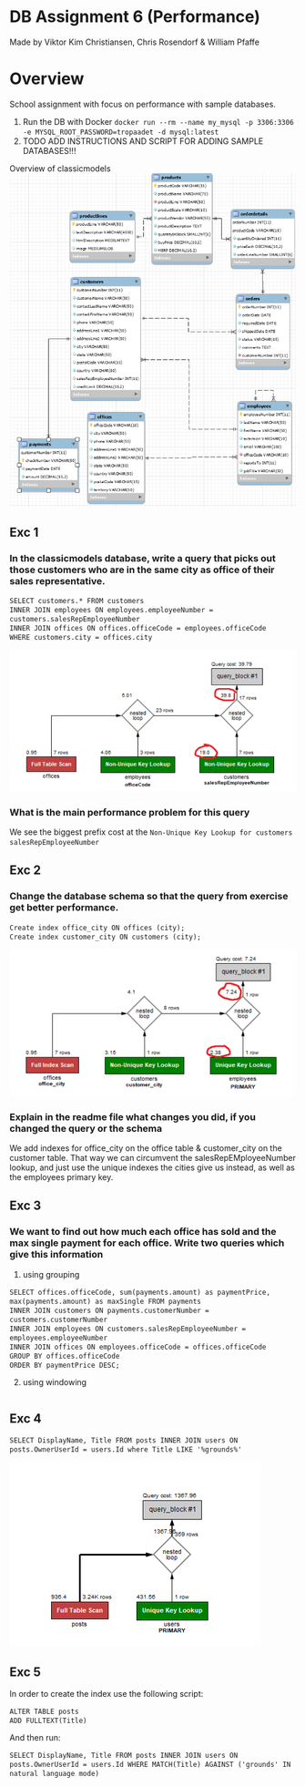 # DB Assignment 6 (Performance)
Made by Viktor Kim Christiansen, Chris Rosendorf & William Pfaffe
# Overview
School assignment with focus on performance with sample databases.
1. Run the DB with Docker `docker run --rm --name my_mysql -p 3306:3306 -e MYSQL_ROOT_PASSWORD=tropaadet -d mysql:latest`
2. TODO ADD INSTRUCTIONS AND SCRIPT FOR ADDING SAMPLE DATABASES!!!

Overview of classicmodels
![classicmodels](classicmodels.png "classicmodels")

## Exc 1 
### In the classicmodels database, write a query that picks out those customers who are in the same city as office of their sales representative.
```
SELECT customers.* FROM customers
INNER JOIN employees ON employees.employeeNumber = customers.salesRepEmployeeNumber
INNER JOIN offices ON offices.officeCode = employees.officeCode
WHERE customers.city = offices.city
```
![Execution Plan1](exc1/plan1.png "Execution Plan1")

### What is the main performance problem for this query
We see the biggest prefix cost at the `Non-Unique Key Lookup for customers salesRepEmployeeNumber`


## Exc 2
### Change the database schema so that the query from exercise get better performance.

```
Create index office_city ON offices (city);
Create index customer_city ON customers (city);
```

![Execution Plan2](exc2/plan2.png "Execution Plan2")

### Explain in the readme file what changes you did, if you changed the query or the schema
We add indexes for office_city on the office table & customer_city on the customer table. That way we can circumvent the salesRepEMployeeNumber lookup, and just use the unique indexes the cities give us instead, as well as the employees primary key.

## Exc 3

### We want to find out how much each office has sold and the max single payment for each office. Write two queries which give this information

1. using grouping
```
SELECT offices.officeCode, sum(payments.amount) as paymentPrice, max(payments.amount) as maxSingle FROM payments
INNER JOIN customers ON payments.customerNumber = customers.customerNumber
INNER JOIN employees ON customers.salesRepEmployeeNumber = employees.employeeNumber
INNER JOIN offices ON employees.officeCode = offices.officeCode
GROUP BY offices.officeCode
ORDER BY paymentPrice DESC;

```

2. using windowing
```

```

## Exc 4

```
SELECT DisplayName, Title FROM posts INNER JOIN users ON posts.OwnerUserId = users.Id where Title LIKE '%grounds%' 
```
![Execution Plan2](/opg4.png "Execution Plan2")
## Exc 5
In order to create the index use the following script:
```
ALTER TABLE posts  
ADD FULLTEXT(Title)
```

And then run:

```
SELECT DisplayName, Title FROM posts INNER JOIN users ON posts.OwnerUserId = users.Id WHERE MATCH(Title) AGAINST ('grounds' IN natural language mode)
```
